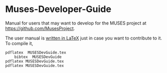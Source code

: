# Muses-Developer-Guide

Manual for users that may want to develop for the MUSES project at https://github.com/MusesProject.

The user manual is [written in LaTeX](MUSESDevGuide.tex) just in case you want to contribute to it. To compile it,

	pdflatex  MUSESDevGuide.tex
    	bibtex  MUSESDevGuide
	pdflatex MUSESDevGuide.tex
	pdflatex MUSESDevGuide.tex


